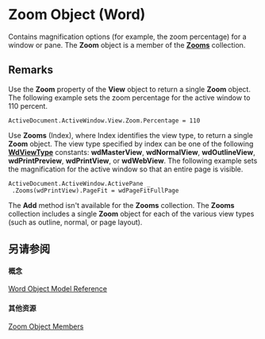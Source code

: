 
# Zoom Object (Word)

Contains magnification options (for example, the zoom percentage) for a window or pane. The  **Zoom** object is a member of the **[Zooms](1a4d5375-ad91-1eb9-77cb-4a6f8dcc3eb8.md)** collection.


## Remarks

Use the  **Zoom** property of the **View** object to return a single **Zoom** object. The following example sets the zoom percentage for the active window to 110 percent.


```
ActiveDocument.ActiveWindow.View.Zoom.Percentage = 110
```

Use  **Zooms** (Index), where Index identifies the view type, to return a single **Zoom** object. The view type specified by index can be one of the following **[WdViewType](ade8beac-7f70-2923-a40f-d2c0f900c585.md)** constants: **wdMasterView**, **wdNormalView**, **wdOutlineView**, **wdPrintPreview**, **wdPrintView**, or **wdWebView**. The following example sets the magnification for the active window so that an entire page is visible.




```
ActiveDocument.ActiveWindow.ActivePane _ 
 .Zooms(wdPrintView).PageFit = wdPageFitFullPage
```

The  **Add** method isn't available for the **Zooms** collection. The **Zooms** collection includes a single **Zoom** object for each of the various view types (such as outline, normal, or page layout).


## 另请参阅


#### 概念


[Word Object Model Reference](be452561-b436-bb9b-6f94-3faa9a74a6fd.md)
#### 其他资源


[Zoom Object Members](http://msdn.microsoft.com/library/9e147daf-bb28-14e0-5f99-69e19952500f%28Office.15%29.aspx)